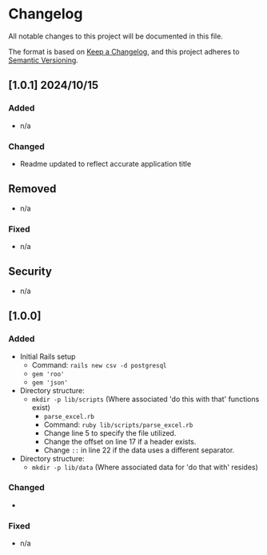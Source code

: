 # Changelog

All notable changes to this project will be documented in this file.

The format is based on [Keep a Changelog](https://keepachangelog.com/en/1.0.0/), and this project adheres to [Semantic Versioning](https://semver.org/spec/v2.0.0.html).

## [1.0.1] 2024/10/15

### Added
- n/a

### Changed
- Readme updated to reflect accurate application title

## Removed
- n/a

### Fixed
- n/a

## Security 
- n/a

## [1.0.0]

### Added
- Initial Rails setup
    - Command: `rails new csv -d postgresql`
    - `gem 'roo'`
    - `gem 'json'`
- Directory structure:
    - `mkdir -p lib/scripts` (Where associated 'do this with that' functions exist)
        - `parse_excel.rb`
        - Command: `ruby lib/scripts/parse_excel.rb`
        - Change line 5 to specify the file utilized.
        - Change the offset on line 17 if a header exists.
        - Change `::` in line 22 if the data uses a different separator.
- Directory structure:
    - `mkdir -p lib/data` (Where associated data for 'do that with' resides)

### Changed
- 

### Fixed
- n/a